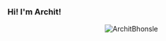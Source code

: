 ### Hi! I'm Archit!

<p align="center"> <img src="https://github-readme-stats.vercel.app/api?username=ArchitBhonsle&show_icons=true&theme=gotham" alt="ArchitBhonsle" /> </p>
